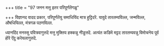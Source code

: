 +++
title = "97 जनन मत्तु इतर परिपूर्णतॆगळु"

+++
विज्ञानद वादद प्रकार, परिपूर्णतॆयु समाधियिंद मात्र हुट्टिदरॆ. यावुदे तारतम्यविल्ल, जन्मविल्ल, औषधियिल्ल, मंत्रगळ पठणविल्ल.

ध्यानदिंद मनस्सु पवित्रवागुत्तदॆ मत्तु मुक्तिय हक्कन्नु नीडुत्तदॆ. अत्यंत कडिमॆ मट्टद तारतम्यवन्नु विमोचनॆय पूर्व हॊरॆ ऎंदु करॆयलागुत्तदॆ.

